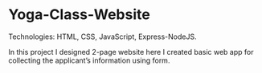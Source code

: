 ﻿# Yoga-Class-Website
Technologies: HTML, CSS, JavaScript, Express-NodeJS.

In this project I designed 2-page website here I created basic web app for collecting the applicant’s information using form.
